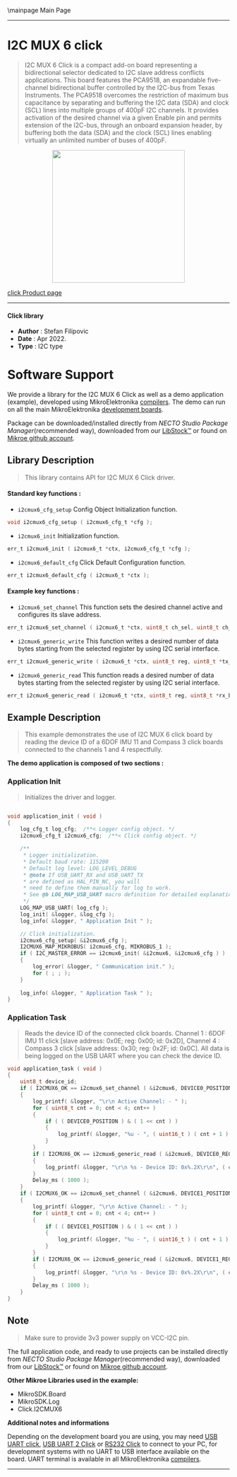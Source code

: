 \mainpage Main Page

---
# I2C MUX 6 click

> I2C MUX 6 Click is a compact add-on board representing a bidirectional selector dedicated to I2C slave address conflicts applications. This board features the PCA9518, an expandable five-channel bidirectional buffer controlled by the I2C-bus from Texas Instruments. The PCA9518 overcomes the restriction of maximum bus capacitance by separating and buffering the I2C data (SDA) and clock (SCL) lines into multiple groups of 400pF I2C channels. It provides activation of the desired channel via a given Enable pin and permits extension of the I2C-bus, through an onboard expansion header, by buffering both the data (SDA) and the clock (SCL) lines enabling virtually an unlimited number of buses of 400pF.

<p align="center">
  <img src="https://download.mikroe.com/images/click_for_ide/i2cmux6_click.png" height=300px>
</p>

[click Product page](https://www.mikroe.com/i2c-mux-6-click)

---


#### Click library

- **Author**        : Stefan Filipovic
- **Date**          : Apr 2022.
- **Type**          : I2C type


# Software Support

We provide a library for the I2C MUX 6 Click
as well as a demo application (example), developed using MikroElektronika
[compilers](https://www.mikroe.com/necto-studio).
The demo can run on all the main MikroElektronika [development boards](https://www.mikroe.com/development-boards).

Package can be downloaded/installed directly from *NECTO Studio Package Manager*(recommended way), downloaded from our [LibStock&trade;](https://libstock.mikroe.com) or found on [Mikroe github account](https://github.com/MikroElektronika/mikrosdk_click_v2/tree/master/clicks).

## Library Description

> This library contains API for I2C MUX 6 Click driver.

#### Standard key functions :

- `i2cmux6_cfg_setup` Config Object Initialization function.
```c
void i2cmux6_cfg_setup ( i2cmux6_cfg_t *cfg );
```

- `i2cmux6_init` Initialization function.
```c
err_t i2cmux6_init ( i2cmux6_t *ctx, i2cmux6_cfg_t *cfg );
```

- `i2cmux6_default_cfg` Click Default Configuration function.
```c
err_t i2cmux6_default_cfg ( i2cmux6_t *ctx );
```

#### Example key functions :

- `i2cmux6_set_channel` This function sets the desired channel active and configures its slave address.
```c
err_t i2cmux6_set_channel ( i2cmux6_t *ctx, uint8_t ch_sel, uint8_t ch_slave_addr );
```

- `i2cmux6_generic_write` This function writes a desired number of data bytes starting from the selected register by using I2C serial interface.
```c
err_t i2cmux6_generic_write ( i2cmux6_t *ctx, uint8_t reg, uint8_t *tx_buf, uint8_t tx_len );
```

- `i2cmux6_generic_read` This function reads a desired number of data bytes starting from the selected register by using I2C serial interface.
```c
err_t i2cmux6_generic_read ( i2cmux6_t *ctx, uint8_t reg, uint8_t *rx_buf, uint8_t rx_len );
```

## Example Description

> This example demonstrates the use of I2C MUX 6 click board by reading the device ID of a 6DOF IMU 11 and Compass 3 click boards connected to the channels 1 and 4 respectfully.

**The demo application is composed of two sections :**

### Application Init

> Initializes the driver and logger.

```c

void application_init ( void )
{
    log_cfg_t log_cfg;  /**< Logger config object. */
    i2cmux6_cfg_t i2cmux6_cfg;  /**< Click config object. */

    /** 
     * Logger initialization.
     * Default baud rate: 115200
     * Default log level: LOG_LEVEL_DEBUG
     * @note If USB_UART_RX and USB_UART_TX 
     * are defined as HAL_PIN_NC, you will 
     * need to define them manually for log to work. 
     * See @b LOG_MAP_USB_UART macro definition for detailed explanation.
     */
    LOG_MAP_USB_UART( log_cfg );
    log_init( &logger, &log_cfg );
    log_info( &logger, " Application Init " );

    // Click initialization.
    i2cmux6_cfg_setup( &i2cmux6_cfg );
    I2CMUX6_MAP_MIKROBUS( i2cmux6_cfg, MIKROBUS_1 );
    if ( I2C_MASTER_ERROR == i2cmux6_init( &i2cmux6, &i2cmux6_cfg ) ) 
    {
        log_error( &logger, " Communication init." );
        for ( ; ; );
    }
    
    log_info( &logger, " Application Task " );
}

```

### Application Task

> Reads the device ID of the connected click boards.
Channel 1 : 6DOF IMU 11 click [slave address: 0x0E; reg: 0x00; id: 0x2D],
Channel 4 : Compass 3 click   [slave address: 0x30; reg: 0x2F; id: 0x0C].
All data is being logged on the USB UART where you can check the device ID.

```c
void application_task ( void )
{
    uint8_t device_id;
    if ( I2CMUX6_OK == i2cmux6_set_channel ( &i2cmux6, DEVICE0_POSITION, DEVICE0_SLAVE_ADDRESS ) )
    {
        log_printf( &logger, "\r\n Active Channel: - " );
        for ( uint8_t cnt = 0; cnt < 4; cnt++ )
        {
            if ( ( DEVICE0_POSITION ) & ( 1 << cnt ) )
            {
                log_printf( &logger, "%u - ", ( uint16_t ) ( cnt + 1 ) );
            }
        }
        if ( I2CMUX6_OK == i2cmux6_generic_read ( &i2cmux6, DEVICE0_REG_ID, &device_id, 1 ) )
        {
            log_printf( &logger, "\r\n %s - Device ID: 0x%.2X\r\n", ( char * ) DEVICE0_NAME, ( uint16_t ) device_id );
        }
        Delay_ms ( 1000 );
    }
    if ( I2CMUX6_OK == i2cmux6_set_channel ( &i2cmux6, DEVICE1_POSITION, DEVICE1_SLAVE_ADDRESS ) )
    {
        log_printf( &logger, "\r\n Active Channel: - " );
        for ( uint8_t cnt = 0; cnt < 4; cnt++ )
        {
            if ( ( DEVICE1_POSITION ) & ( 1 << cnt ) )
            {
                log_printf( &logger, "%u - ", ( uint16_t ) ( cnt + 1 ) );
            }
        }
        if ( I2CMUX6_OK == i2cmux6_generic_read ( &i2cmux6, DEVICE1_REG_ID, &device_id, 1 ) )
        {
            log_printf( &logger, "\r\n %s - Device ID: 0x%.2X\r\n", ( char * ) DEVICE1_NAME, ( uint16_t ) device_id );
        }
        Delay_ms ( 1000 );
    }
}
```

## Note

> Make sure to provide 3v3 power supply on VCC-I2C pin.

The full application code, and ready to use projects can be installed directly from *NECTO Studio Package Manager*(recommended way), downloaded from our [LibStock&trade;](https://libstock.mikroe.com) or found on [Mikroe github account](https://github.com/MikroElektronika/mikrosdk_click_v2/tree/master/clicks).

**Other Mikroe Libraries used in the example:**

- MikroSDK.Board
- MikroSDK.Log
- Click.I2CMUX6

**Additional notes and informations**

Depending on the development board you are using, you may need
[USB UART click](https://www.mikroe.com/usb-uart-click),
[USB UART 2 Click](https://www.mikroe.com/usb-uart-2-click) or
[RS232 Click](https://www.mikroe.com/rs232-click) to connect to your PC, for
development systems with no UART to USB interface available on the board. UART
terminal is available in all MikroElektronika
[compilers](https://shop.mikroe.com/compilers).

---
